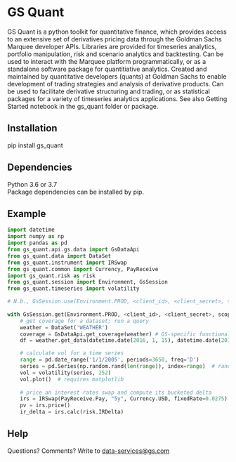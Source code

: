 # GS Quant

GS Quant is a python toolkit for quantitative finance, which provides access to an extensive set of derivatives pricing data through the Goldman Sachs Marquee developer APIs. Libraries are provided for timeseries analytics, portfolio manipulation, risk and scenario analytics and backtesting. Can be used to interact with the Marquee platform programmatically, or as a standalone software package for quantitiative analytics.
Created and maintained by quantitative developers (quants) at Goldman Sachs to enable development of trading strategies and analysis of derivative products. Can be used to facilitate derivative structuring and trading, or as statistical packages for a variety of timeseries analytics applications.
See also Getting Started notebook in the gs_quant folder or package.

## Installation
pip install gs_quant

## Dependencies
Python 3.6 or 3.7  
Package dependencies can be installed by pip.

## Example
```python
import datetime
import numpy as np
import pandas as pd
from gs_quant.api.gs.data import GsDataApi
from gs_quant.data import DataSet
from gs_quant.instrument import IRSwap
from gs_quant.common import Currency, PayReceive
import gs_quant.risk as risk
from gs_quant.session import Environment, GsSession
from gs_quant.timeseries import volatility

# N.b., GsSession.use(Environment.PROD, <client_id>, <client_secret>, scopes=('read_product_data','run_analytics')) will set the default session
 
with GsSession.get(Environment.PROD, <client_id>, <client_secret>, scopes=('read_product_data','run_analytics')):
    # get coverage for a dataset; run a query
    weather = DataSet('WEATHER')
    coverage = GsDataApi.get_coverage(weather) # GS-specific functionality
    df = weather.get_data(datetime.date(2016, 1, 15), datetime.date(2016, 1, 16), city=['Boston', 'Austin'])

    # calculate vol for a time series
    range = pd.date_range('1/1/2005', periods=3650, freq='D')
    series = pd.Series(np.random.rand(len(range)), index=range)  # randomly generated
    vol = volatility(series, 252)
    vol.plot()  # requires matplotlib
    
    # price an interest rates swap and compute its bucketed delta
    irs = IRSwap(PayReceive.Pay, "5y", Currency.USD, fixedRate=0.0275)
    pv = irs.price()
    ir_delta = irs.calc(risk.IRDelta)
```

## Help
Questions? Comments? Write to data-services@gs.com
